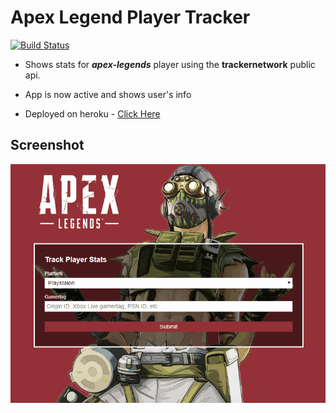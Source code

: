 # Apex Legend Player Tracker

[![Build Status](https://travis-ci.org/mfsiat/Apex-Legends-Tracker.svg?branch=master)](https://travis-ci.org/mfsiat/Apex-Legends-Tracker)

- Shows stats for **_apex-legends_** player using the **trackernetwork** public api.

- App is now active and shows user's info

- Deployed on heroku - [Click Here](https://desolate-inlet-79375.herokuapp.com/)


## Screenshot

![](https://github.com/mfsiat/Apex-Legends-Tracker/blob/master/apltracker.gif)

